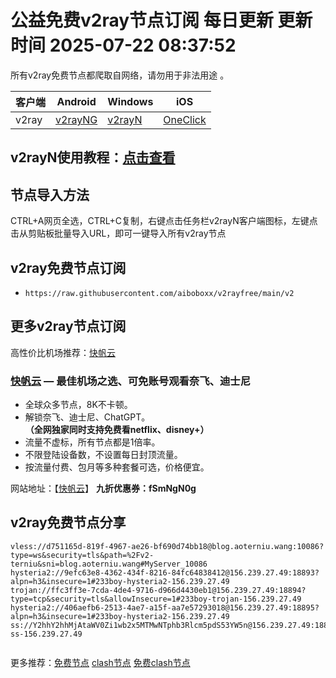 # 公益免费v2ray节点订阅  每日更新  更新时间 2025-07-22 08:37:52  
所有v2ray免费节点都爬取自网络，请勿用于非法用途 。

|  客户端  | Android  | Windows  | iOS  |
|  ----  | ----   | ----  |----  |
| v2ray  | [v2rayNG](https://v2rayng100.com/) | [v2rayN](https://v2rayn100.com/) | [OneClick]() |
## v2rayN使用教程：[点击查看](https://v2rayn100.com/) 

## 节点导入方法  
CTRL+A网页全选，CTRL+C复制，右键点击任务栏v2rayN客户端图标，左键点击从剪贴板批量导入URL，即可一键导入所有v2ray节点  
## v2ray免费节点订阅  
- `https://raw.githubusercontent.com/aiboboxx/v2rayfree/main/v2`  
## 更多v2ray节点订阅  
高性价比机场推荐：[快帆云]()

### [快帆云]() — 最佳机场之选、可免账号观看奈飞、迪士尼

- 全球众多节点，8K不卡顿。
- 解锁奈飞、迪士尼、ChatGPT。**（全网独家同时支持免费看netflix、disney+）**
- 流量不虚标，所有节点都是1倍率。
- 不限登陆设备数，不设置每日封顶流量。
- 按流量付费、包月等多种套餐可选，价格便宜。

网站地址：【[快帆云]()】  **九折优惠券：fSmNgN0g**

## v2ray免费节点分享

```  
vless://d751165d-819f-4967-ae26-bf690d74bb18@blog.aoterniu.wang:10086?type=ws&security=tls&path=%2Fv2-terniu&sni=blog.aoterniu.wang#MyServer_10086
hysteria2://9efc63e8-4362-434f-8216-84fc64838412@156.239.27.49:18893?alpn=h3&insecure=1#233boy-hysteria2-156.239.27.49
trojan://ffc3ff3e-7cda-4de4-9716-d966d4430eb1@156.239.27.49:18894?type=tcp&security=tls&allowInsecure=1#233boy-trojan-156.239.27.49
hysteria2://406aefb6-2513-4ae7-a15f-aa7e57293018@156.239.27.49:18895?alpn=h3&insecure=1#233boy-hysteria2-156.239.27.49
ss://Y2hhY2hhMjAtaWV0Zi1wb2x5MTMwNTphb3Rlcm5pdS53YW5n@156.239.27.49:18896#233boy-ss-156.239.27.49


```

更多推荐：[免费节点](https://clashgithub.com)  [clash节点](https://github.com/aiboboxx/clashfree)  [免费clash节点](https://clashbk.github.io/)
